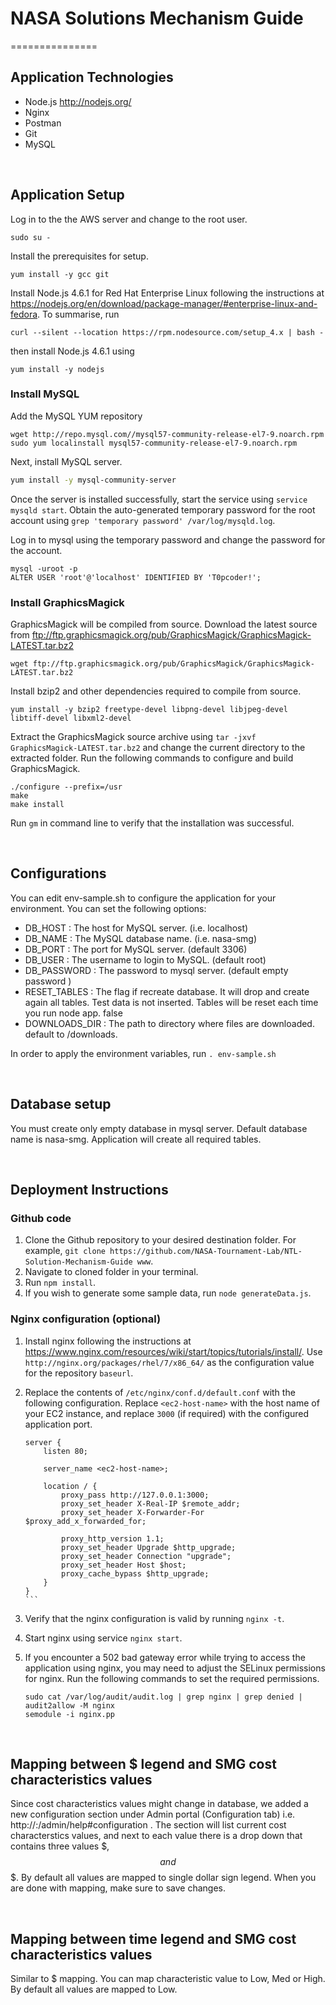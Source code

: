 
# NASA Solutions Mechanism Guide
===============

## Application Technologies

-	Node.js http://nodejs.org/
- Nginx
-	Postman
-	Git
-	MySQL

&nbsp;

## Application Setup
Log in to the the AWS server and change to the root user.
```
sudo su -
```

Install the prerequisites for setup.

```
yum install -y gcc git
```

Install Node.js 4.6.1 for Red Hat Enterprise Linux following the instructions at https://nodejs.org/en/download/package-manager/#enterprise-linux-and-fedora. To summarise, run
```
curl --silent --location https://rpm.nodesource.com/setup_4.x | bash -
```
then install Node.js 4.6.1 using

```
yum install -y nodejs
```

### Install MySQL
Add the MySQL YUM repository
```
wget http://repo.mysql.com//mysql57-community-release-el7-9.noarch.rpm
sudo yum localinstall mysql57-community-release-el7-9.noarch.rpm
```

Next, install MySQL server.
```bash
yum install -y mysql-community-server
```

Once the server is installed successfully, start the service using `service mysqld start`. Obtain the auto-generated temporary password for the root account using `grep 'temporary password' /var/log/mysqld.log`.

Log in to mysql using the temporary password and change the password for the account.
```
mysql -uroot -p
ALTER USER 'root'@'localhost' IDENTIFIED BY 'T0pcoder!';
```

### Install GraphicsMagick
GraphicsMagick will be compiled from source. Download the latest source from ftp://ftp.graphicsmagick.org/pub/GraphicsMagick/GraphicsMagick-LATEST.tar.bz2
```
wget ftp://ftp.graphicsmagick.org/pub/GraphicsMagick/GraphicsMagick-LATEST.tar.bz2
```

Install bzip2 and other dependencies required to compile from source.
```
yum install -y bzip2 freetype-devel libpng-devel libjpeg-devel libtiff-devel libxml2-devel
```

Extract the GraphicsMagick source archive using `tar -jxvf GraphicsMagick-LATEST.tar.bz2` and change the current directory to the extracted folder. Run the following commands to configure and build GraphicsMagick.
```
./configure --prefix=/usr
make
make install
```

Run ``gm`` in command line to verify that the installation was successful.

&nbsp;

## Configurations

You can edit env-sample.sh to configure the application for your environment. You can set the following options:

- DB_HOST :	The host for MySQL server.	(i.e. localhost)
- DB_NAME :	The MySQL database name. 	(i.e. nasa-smg)
- DB_PORT	: The port for MySQL server.	(default 3306)
- DB_USER	: The username to login to MySQL.	(default root)
- DB_PASSWORD : The password to mysql server.	(default empty password )
- RESET_TABLES : The flag if recreate database. It will drop and create again all tables. Test data is not inserted. Tables will be reset each time you run node app.	false
- DOWNLOADS_DIR	: The path to directory where files are downloaded. default to <app folder>/downloads.

In order to apply the environment variables, run `. env-sample.sh`

&nbsp;

## Database setup

You must create only empty database in mysql server. Default database name is nasa-smg. Application will create all required tables.

&nbsp;

##	Deployment Instructions

### Github code

1. Clone the Github repository to your desired destination folder. For example, `git clone https://github.com/NASA-Tournament-Lab/NTL-Solution-Mechanism-Guide www`.
2. Navigate to cloned folder in your terminal.
3. Run `npm install`.
4. If you wish to generate some sample data, run `node generateData.js`.

###	 Nginx configuration (optional)
1. Install nginx following the instructions at https://www.nginx.com/resources/wiki/start/topics/tutorials/install/. Use `http://nginx.org/packages/rhel/7/x86_64/` as the configuration value for the repository `baseurl`.

2. Replace the contents of `/etc/nginx/conf.d/default.conf` with the following configuration. Replace `<ec2-host-name>` with the host name of your EC2 instance, and replace `3000` (if required) with the configured application port.
    ````
    server {
        listen 80;
    
        server_name <ec2-host-name>;
    
        location / {
            proxy_pass http://127.0.0.1:3000;
            proxy_set_header X-Real-IP $remote_addr;
            proxy_set_header X-Forwarder-For $proxy_add_x_forwarded_for;
    
            proxy_http_version 1.1;
            proxy_set_header Upgrade $http_upgrade;
            proxy_set_header Connection "upgrade";
            proxy_set_header Host $host;
            proxy_cache_bypass $http_upgrade;
        }
    }
    ```

3. Verify that the nginx configuration is valid by running `nginx -t`.

4. Start nginx using service `nginx start`.

5. If you encounter a 502 bad gateway error while trying to access the application using nginx, you may need to adjust the SELinux permissions for nginx. Run the following commands to set the required permissions.
    ```
    sudo cat /var/log/audit/audit.log | grep nginx | grep denied | audit2allow -M nginx
    semodule -i nginx.pp
    ```

&nbsp;

## Mapping between $ legend and SMG cost characteristics values

Since cost characteristics values might change in database, we added a new configuration section under Admin portal (Configuration tab) i.e. http://<url>:<port>/admin/help#configuration . The section will list current cost characterstics values, and next to each value there is a drop down that contains three values $, $$ and $$$. By default all values are mapped to single dollar sign legend. When you are done with mapping, make sure to save changes.

&nbsp;

## Mapping between time legend and SMG cost characteristics values

Similar to $ mapping. You can map characteristic value to Low, Med or High. By default all values are mapped to Low.
